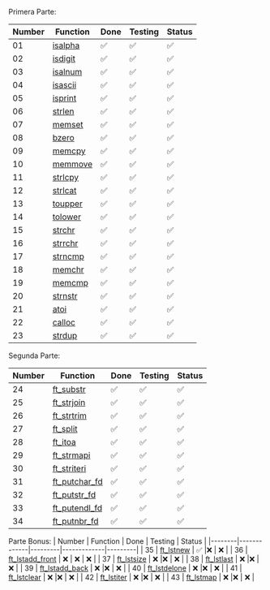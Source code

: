 Primera Parte:

| Number | Function    | Done  | Testing  | Status  |
|--------|-------------|---------|-------------|---------|
| 01     | [isalpha](ft_isalpha.c)  | ✅       | ✅      | ✅       |
| 02     | [isdigit](ft_isdigit.c) | ✅       |✅       | ✅       |
| 03     | [isalnum](ft_isalnum.c)  | ✅       |✅       | ✅       |
| 04     | [isascii](ft_isascii.c)  | ✅       |✅       | ✅       |
| 05     | [isprint](ft_isprint.c)  | ✅       |✅       | ✅       |
| 06     | [strlen](ft_strlen.c)   | ✅       |✅       | ✅       |
| 07     | [memset](ft_memset.c)   | ✅       |✅       | ✅       |
| 08     | [bzero](ft_bzero.c)    | ✅       |✅       |✅       |
| 09     | [memcpy](ft_memcpy.c)   | ✅       |✅      | ✅       |
| 10     | [memmove](ft_memmove.c)   | ✅       |✅       | ✅       |
| 11     | [strlcpy](ft_strlcpy.c)   | ✅       |✅       | ✅       |
| 12     | [strlcat](ft_strlcat.c)   | ✅       |✅       | ✅       |
| 13     | [toupper](ft_toupper.c)  | ✅       | ✅       | ✅       |
| 14     | [tolower](ft_tolower.c) | ✅       |✅       | ✅      |
| 15     | [strchr](ft_strchr.c)  | ✅       |✅       | ✅       |
| 16     | [strrchr](ft_strrchr.c)  | ✅       |✅       | ✅       |
| 17     | [strncmp](ft_strncmp.c)  | ✅       |✅       |✅       |
| 18     | [memchr](ft_memchr.c)   | ✅       |✅       | ✅       |
| 19     | [memcmp](ft_memcmp.c)   | ✅       |✅       | ✅       |
| 20     | [strnstr](ft_strnstr.c)    | ✅       |✅      | ✅       |
| 21     | [atoi](ft_atoi.c)   | ✅       |✅       | ✅       |
| 22     | [calloc](ft_calloc.c)   | ✅       |✅       | ✅      |
| 23     | [strdup](ft_strdup.c)   | ✅       |✅       |✅      |

Segunda Parte:

| Number | Function    | Done  | Testing  | Status  |
|--------|-------------|---------|-------------|---------|
| 24     | [ft_substr](ft_substr.c)   | ✅      |✅       | ✅       |
| 25     | [ft_strjoin](ft_strjoin.c)  | ✅      | ✅      | ✅      |
| 26     | [ft_strtrim](ft_strtrim.c) | ✅      |✅      | ✅      |
| 27     | [ft_split](ft_split.c)  | ✅      |✅      | ✅      |
| 28     | [ft_itoa](ft_itoa.c)  | ✅      |✅      | ✅      |
| 29     | [ft_strmapi](ft_strmapi.c)  | ✅      |✅      | ✅      |
| 30     | [ft_striteri](ft_striteri.c)   | ✅      |✅      | ✅      |
| 31     | [ft_putchar_fd](ft_putchar_fd.c)   | ✅      |✅      | ✅      |
| 32     | [ft_putstr_fd](ft_putstr_fd.c)    | ✅      |✅      | ✅      |
| 33     | [ft_putendl_fd](ft_putendl_fd.c)   | ✅      |✅      | ✅      |
| 34     | [ft_putnbr_fd](ft_putnbr_fd.c)   | ✅      |✅      | ✅      |

Parte Bonus:
| Number | Function    | Done  | Testing  | Status  |
|--------|-------------|---------|-------------|---------|
| 35     | [ft_lstnew](ft_lstnew_bonus.c)   | ✅      |❌       | ❌       |
| 36     | [ft_lstadd_front](ft_lstadd_front_bonus.c)  | ❌      | ❌      | ❌      |
| 37     | [ft_lstsize](ft_lstsize_bonus.c) | ❌      |❌      | ❌      |
| 38     | [ft_lstlast](ft_lstlast_bonus.c)  | ❌      |❌      | ❌      |
| 39     | [ft_lstadd_back](ft_lstadd_back_bonus.c)  | ❌      |❌      | ❌      |
| 40     | [ft_lstdelone](ft_lstdelone_bonus.c)  | ❌      |❌      | ❌      |
| 41     | [ft_lstclear](ft_lstclear_bonus.c)   | ❌      |❌      | ❌      |
| 42     | [ft_lstiter](ft_lstiter_bonus.c)   | ❌      |❌      | ❌      |
| 43     | [ft_lstmap](ft_lstmap_bonus.c)   | ❌      |❌      | ❌      |

